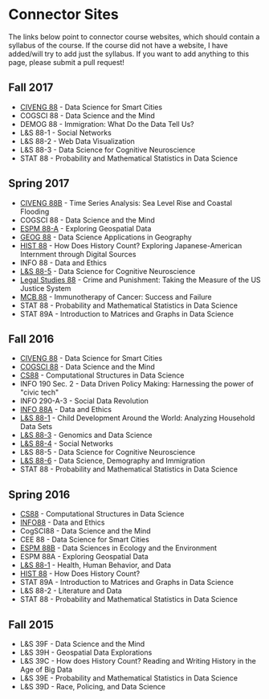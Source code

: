<br> 

# Connector Sites

The links below point to connector course websites, which should contain a syllabus of the course. 
If the course did not have a website, I have added/will try to add just the syllabus. 
If you want to add anything to this page, please submit a pull request!

## Fall 2017
* [CIVENG 88](http://www.miladmemarzadeh.com/ce88.html) - Data Science for Smart Cities
* COGSCI 88 - Data Science and the Mind
* DEMOG 88 - Immigration: What Do the Data Tell Us?
* L&S 88-1 - Social Networks
* L&S 88-2 - Web Data Visualization 
* L&S 88-3 - Data Science for Cognitive Neuroscience
* STAT 88 - Probability and Mathematical Statistics in Data Science

## Spring 2017
* [CIVENG 88B](https://github.com/gunjanbaid/connector-sites/tree/gh-pages/assets/CE88B) - Time Series Analysis: Sea Level Rise and Coastal Flooding
* COGSCI 88 - Data Science and the Mind
* [ESPM 88-A](https://github.com/gunjanbaid/connector-sites/blob/gh-pages/assets/ESPM88A/Sp17Syllabus.pdf) - Exploring Geospatial Data
* [GEOG 88](https://github.com/gunjanbaid/connector-sites/blob/gh-pages/assets/GEOG88/Sp17Syllabus.pdf) - Data Science Applications in Geography
* [HIST 88](https://github.com/gunjanbaid/connector-sites/blob/gh-pages/assets/HIST88/Sp17Syllabus.pdf) - How Does History Count? Exploring Japanese-American Internment through Digital Sources
* INFO 88 - Data and Ethics
* [L&S 88-5](http://data8.org/connector/Cognitive%20Neuroscience/) - Data Science for Cognitive Neuroscience
* [Legal Studies 88](https://github.com/gunjanbaid/connector-sites/blob/gh-pages/assets/LegalStudies88/Sp17Syllabus.pdf) - Crime and Punishment: Taking the Measure of the US Justice System
* [MCB 88](https://github.com/gunjanbaid/connector-sites/blob/gh-pages/assets/MCB88/Sp17Schedule.pdf) - Immunotherapy of Cancer: Success and Failure
* STAT 88 - Probability and Mathematical Statistics in Data Science
* STAT 89A - Introduction to Matrices and Graphs in Data Science

## Fall 2016
* [CIVENG 88](http://data8.org/smart-cities-connector/) - Data Science for Smart Cities
* [COGSCI 88](http://linguistics.berkeley.edu/~yangxu/syllabus-dsm-f16.pdf) - Data Science and the Mind
* [CS88](http://cs88-website.github.io/) - Computational Structures in Data Science
* INFO 190 Sec. 2 - Data Driven Policy Making: Harnessing the power of "civic tech"
* INFO 290-A-3 - Social Data Revolution
* [INFO 88A](http://data8.org/connector/Data%20and%20Ethics/info88a_syllabus_fall2016.pdf) - Data and Ethics
* [L&S 88-1](http://data8.org/connector/child-development/) - Child Development Around the World: Analyzing Household Data Sets
* [L&S 88-3](http://data8.org/connector/genomics/) - Genomics and Data Science
* [L&S 88-4](http://dennisfeehan.org/teaching/2016fa_ls88.html) - Social Networks
* L&S 88-5 - Data Science for Cognitive Neuroscience
* [L&S 88-6](http://data8.org/connector/demography/) - Data Science, Demography and Immigration
* STAT 88 - Probability and Mathematical Statistics in Data Science


## Spring 2016
* [CS88](http://cs88-website.github.io/) - Computational Structures in Data Science
* [INFO88](http://data8.org/ethics-connector/) - Data and Ethics
* CogSCI88 - Data Science and the Mind
* CEE 88 - Data Science for Smart Cities
* [ESPM 88B](http://data8.org/ecology-connector/) - Data Sciences in Ecology and the Environment
* ESPM 88A - Exploring Geospatial Data
* [L&S 88-1](http://u.demog.berkeley.edu/~redwards/ls88.html) - Health, Human Behavior, and Data
* [HIST 88](http://data8.org/history-connector/) - How Does History Count?
* STAT 89A - Introduction to Matrices and Graphs in Data Science
* L&S 88-2 - Literature and Data
* STAT 88 - Probability and Mathematical Statistics in Data Science

## Fall 2015
* L&S 39F - Data Science and the Mind
* L&S 39H - Geospatial Data Explorations
* L&S 39C - How does History Count? Reading and Writing History in the Age of Big Data
* L&S 39E - Probability and Mathematical Statistics in Data Science
* L&S 39D - Race, Policing, and Data Science

<br>  
